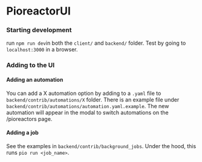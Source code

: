 # PioreactorUI


### Starting development

run `npm run dev`in both the `client/` and `backend/` folder. Test by going to `localhost:3000` in a browser.

### Adding to the UI


#### Adding an automation

You can add a X automation option by adding to a `.yaml` file to `backend/contrib/automations/X` folder. There is an example file under `backend/contrib/automations/automation.yaml.example`. The new automation will appear in the modal to switch automations on the /pioreactors page.


#### Adding a job

See the examples in `backend/contrib/background_jobs`. Under the hood, this runs `pio run <job_name>`.